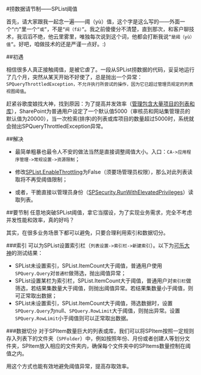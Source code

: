 #捞数据请节制——SPList阈值

首先，请大家跟我一起念一遍——阈（yù）值，这个字是这么写的——外面一个`“门”`里一个`“或”`，不是`“阀（fá）”`。我之前傻傻分不清楚，直到那次，和客户聊技术，我滔滔不绝，他云里雾里，唯独每次说到这个词，他都会打断我说`“是阈（yù）值”`。好吧，咱做技术的还是严谨一点好。:)


##初遇

相信很多人真正接触阈值，是被它虐了。一段从SPList捞数据的代码，妥妥地运行了几个月，突然从某天开始不好使了，总是抛出一个异常：`SPQueryThrottledException，不允许执行所尝试的操作，因为它已超过管理员规定的列表视图阈值`。

赶紧谷歌度娘找大神，找到原因：为了提高并发效率（[管理包含大量项目的列表和库](https://support.office.com/zh-cn/article/管理包含大量项目的列表和库-11ecc804-2284-4978-8273-4842471fafb7 "管理包含大量项目的列表和库")），SharePoint为普通用户设定了一个默认值5000（审核员和网站集管理员的默认值为20000），当一次检索(排序)的列表或库项目的数量超过5000时，系统就会抛出SPQueryThrottledException异常。


##解决

* 最简单粗暴也最令人不安的做法当然是直接调整阈值大小。入口：`CA->应用程序管理->常规设置->资源限制`；

* 修改[SPList.EnableThrottling](https://msdn.microsoft.com/en-us/library/microsoft.sharepoint.splist.enablethrottling.aspx "SPList.EnableThrottling")为False（须要场管理员权限），那么对此列表读取将不再受阈值限制；

* 或者，干脆直接以管理员身份（[SPSecurity.RunWithElevatedPrivileges](https://msdn.microsoft.com/en-us/library/microsoft.sharepoint.spsecurity.runwithelevatedprivileges.aspx "SPSecurity.RunWithElevatedPrivileges")）读取列表。


##要节制
任意地突破SPList阈值，拿它当摆设，为了实现业务需求，完全不考虑并发性能和效率，真的好吗？

其实，在很多业务场景下都可以避免，只要合理利用索引和数据切分。

###索引
可以为SPList设置索引栏（`列表设置->索引栏->新建索引`）。以下为[可乐大神](https://github.com/jingnansu "可乐大神")的测试结果：

* SPList未设置索引，SPList.ItemCount大于阈值，普通用户使用`SPQuery.Query`对`普通栏`做筛选，抛出阈值异常；
* SPList设置某栏为索引栏，SPList.ItemCount大于阈值，普通用户对`索引栏`做筛选，若结果集数量大于阈值，则抛出阈值异常。若结果集数量小于阈值，则可正常取出数据；
* SPList未设置索引，SPList.ItemCount大于阈值，筛选数据时，设置`SPQuery.Query`为null、`SPQuery.RowLimit`大于阈值，则抛出异常。设置`SPQuery.RowLimit`小于阈值则可以正常取出数据。

###数据切分
对于SPItem数量巨大的列表或库，我们可以将SPItem按照一定规则存入列表下的文件夹（`SPFolder`）中，例如按照年份、月份或者创建人等划分文件夹，SPItem放入相应的文件夹内，确保每个文件夹中的SPItems数量控制在阈值之内。

用这个方式也能有效地避免阈值异常，提高存取效率。
